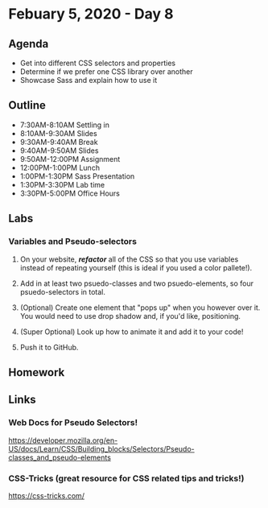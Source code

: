 # Febuary 5, 2020 - Day 8

## Agenda

- Get into different CSS selectors and properties
- Determine if we prefer one CSS library over another
- Showcase Sass and explain how to use it

## Outline

- 7:30AM-8:10AM  Settling in
- 8:10AM-9:30AM Slides 
- 9:30AM-9:40AM Break
- 9:40AM-9:50AM Slides
- 9:50AM-12:00PM Assignment
- 12:00PM-1:00PM Lunch 
- 1:00PM-1:30PM Sass Presentation
- 1:30PM-3:30PM Lab time
- 3:30PM-5:00PM Office Hours 

## Labs 

### Variables and  Pseudo-selectors

1. On your website, ***refactor*** all of the CSS so that you use variables instead of repeating yourself (this is ideal if you used a color pallete!).

2. Add in at least two psuedo-classes and two psuedo-elements, so four psuedo-selectors in total.

3. (Optional) Create one element that "pops up" when you however over it. You would need to use drop shadow and, if you'd like, positioning. 

4. (Super Optional) Look up how to animate it and add it to your code!

5. Push it to GitHub. 

## Homework

## Links

### Web Docs for Pseudo Selectors! 

https://developer.mozilla.org/en-US/docs/Learn/CSS/Building_blocks/Selectors/Pseudo-classes_and_pseudo-elements

### CSS-Tricks (great resource for CSS related tips and tricks!)

https://css-tricks.com/
